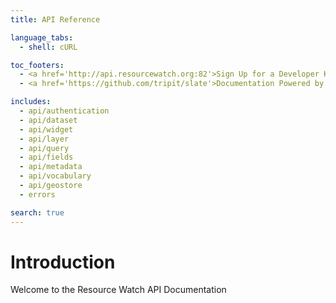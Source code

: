 ```yaml
---
title: API Reference

language_tabs:
  - shell: cURL

toc_footers:
  - <a href='http://api.resourcewatch.org:82'>Sign Up for a Developer Key</a>
  - <a href='https://github.com/tripit/slate'>Documentation Powered by Slate</a>

includes:
  - api/authentication
  - api/dataset
  - api/widget
  - api/layer
  - api/query
  - api/fields
  - api/metadata
  - api/vocabulary
  - api/geostore
  - errors

search: true
---
```


# Introduction

Welcome to the Resource Watch API Documentation
